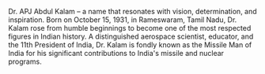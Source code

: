 Dr. APJ Abdul Kalam – a name that resonates with vision, determination, and inspiration. Born on October 15, 1931, in Rameswaram, Tamil Nadu, Dr. Kalam rose from humble beginnings to become one of the most respected figures in Indian history. A distinguished aerospace scientist, educator, and the 11th President of India, Dr. Kalam is fondly known as the Missile Man of India for his significant contributions to India's missile and nuclear programs.

